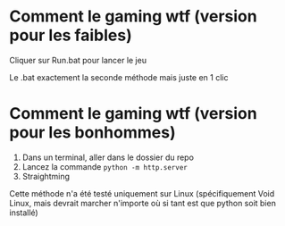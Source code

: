 # Comment le gaming wtf (version pour les faibles)

Cliquer sur Run.bat pour lancer le jeu

Le .bat exactement la seconde méthode mais juste en 1 clic

# Comment le gaming wtf (version pour les bonhommes)

1. Dans un terminal, aller dans le dossier du repo
2. Lancez la commande `python -m http.server`
3. Straightming

Cette méthode n'a été testé uniquement sur Linux (spécifiquement Void Linux, mais devrait marcher n'importe où si tant est que python soit bien installé)